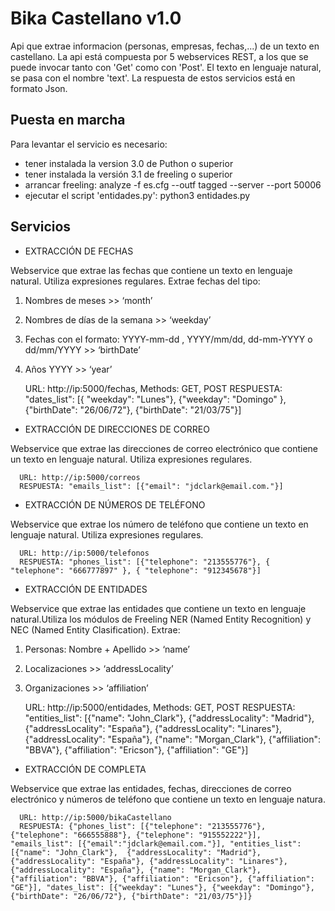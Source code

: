 Bika Castellano v1.0
========================

Api que extrae informacion (personas, empresas, fechas,...) de un texto en castellano.
La api está compuesta por 5 webservices REST, a los que se puede invocar tanto con 'Get' como con 'Post'. El texto en lenguaje natural, se pasa con el nombre 'text'. La respuesta de estos servicios está en formato Json. 


Puesta en marcha
----------------
Para levantar el servicio es necesario:
- tener instalada la version 3.0 de Puthon o superior
- tener instalada la versión 3.1 de freeling o superior
- arrancar freeling: analyze -f es.cfg --outf tagged --server --port 50006
- ejecutar el script 'entidades.py': python3 entidades.py


Servicios
---------

- EXTRACCIÓN DE FECHAS

Webservice que extrae las fechas que contiene un texto en lenguaje natural. Utiliza expresiones regulares. Extrae fechas del tipo:

1) Nombres de meses >> ‘month’

2) Nombres de días de la semana >> ‘weekday’

3) Fechas con el formato: YYYY-mm-dd , YYYY/mm/dd, dd-mm-YYYY  o  dd/mm/YYYY >> ‘birthDate’

4) Años YYYY >> ‘year’
   

      URL: http://ip:5000/fechas, Methods: GET, POST
      RESPUESTA: "dates_list": [{ "weekday": "Lunes"}, {"weekday": "Domingo" }, {"birthDate": "26/06/72"}, {"birthDate": "21/03/75"}]



- EXTRACCIÓN DE DIRECCIONES DE CORREO

Webservice que extrae las direcciones de correo electrónico que contiene un texto en lenguaje natural. Utiliza expresiones regulares.

      URL: http://ip:5000/correos
      RESPUESTA: "emails_list": [{"email": "jdclark@email.com."}]



- EXTRACCIÓN DE NÚMEROS DE TELÉFONO

Webservice que extrae los número de teléfono que contiene un texto en lenguaje natural. Utiliza expresiones regulares.

      URL: http://ip:5000/telefonos
      RESPUESTA: "phones_list": [{"telephone": "213555776"}, { "telephone": "666777897" }, { "telephone": "912345678"}]
   


- EXTRACCIÓN DE ENTIDADES

Webservice que extrae las entidades que contiene un texto en lenguaje natural.Utiliza los módulos de Freeling NER (Named Entity Recognition) y NEC (Named Entity Clasification). Extrae:

1) Personas: Nombre + Apellido >> ‘name’

2) Localizaciones >> ‘addressLocality’
  
3) Organizaciones  >> ‘affiliation’


      URL: http://ip:5000/entidades, Methods: GET, POST
      RESPUESTA: "entities_list": [{"name": "John_Clark"},  {"addressLocality": "Madrid"}, {"addressLocality": "España"}, {"addressLocality": "Linares"}, {"addressLocality": "España"}, {"name": "Morgan_Clark"}, {"affiliation": "BBVA"}, {"affiliation": "Ericson"}, {"affiliation": "GE"}]

- EXTRACCIÓN DE COMPLETA

Webservice que extrae las entidades, fechas, direcciones de correo electrónico y números de teléfono que contiene un texto en lenguaje natura.

      URL: http://ip:5000/bikaCastellano
      RESPUESTA: {"phones_list": [{"telephone": "213555776"}, {"telephone": "666555888"}, {"telephone": "915552222"}], "emails_list": [{"email":"jdclark@email.com."}], "entities_list": [{"name": "John_Clark"},  {"addressLocality": "Madrid"}, {"addressLocality": "España"}, {"addressLocality": "Linares"}, {"addressLocality": "España"}, {"name": "Morgan_Clark"}, {"affiliation": "BBVA"}, {"affiliation": "Ericson"}, {"affiliation": "GE"}], "dates_list": [{"weekday": "Lunes"}, {"weekday": "Domingo"}, {"birthDate": "26/06/72"}, {"birthDate": "21/03/75"}]}


